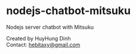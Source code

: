 # nodejs-chatbot-mitsuku
Nodejs server chatbot with Mitsuku

Created by HuyHung Dinh<br>
Contact: hebitaxy@gmail.com
